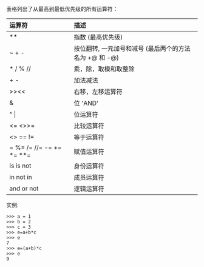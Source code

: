 表格列出了从最高到最低优先级的所有运算符：

| 运算符 | 描述 |
| :--- | :--- |
| \*\* | 指数 \(最高优先级\) |
| ~ + - | 按位翻转, 一元加号和减号 \(最后两个的方法名为 +@ 和 -@\) |
| \* / % // | 乘，除，取模和取整除 |
| + - | 加法减法 |
| &gt;&gt;&lt;&lt; | 右移，左移运算符 |
| & | 位 'AND' |
| ^ \| | 位运算符 |
| &lt;= &lt;&gt;&gt;= | 比较运算符 |
| &lt;&gt; == != | 等于运算符 |
| = %= /= //= -= += \*= \*\*= | 赋值运算符 |
| is is not | 身份运算符 |
| in not in | 成员运算符 |
| and or not | 逻辑运算符 |

实例:

```
>>> a = 1
>>> b = 2
>>> c = 3
>>> e=a+b*c
>>> e
7
>>> e=(a+b)*c
>>> e
9
```



